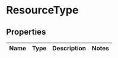 # ResourceType

## Properties

|Name | Type | Description | Notes|
|------------ | ------------- | ------------- | -------------|



